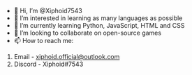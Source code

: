 - 👋 Hi, I’m @Xiphoid7543
- 👀 I’m interested in learning as many languages as possible
- 🌱 I’m currently learning Python, JavaScript, HTML and CSS
- 💞️ I’m looking to collaborate on open-source games
- 📫 How to reach me:
1. Email - xiphoid.official@outlook.com
2. Discord - Xiphoid#7543
